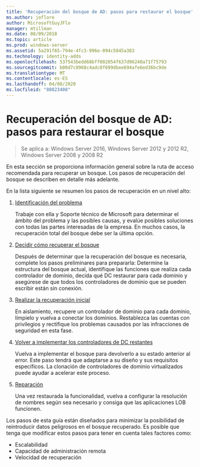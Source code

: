 ```yaml
---
title: 'Recuperación del bosque de AD: pasos para restaurar el bosque'
ms.author: joflore
author: MicrosoftGuyJFlo
manager: mtillman
ms.date: 08/09/2018
ms.topic: article
ms.prod: windows-server
ms.assetid: 5a291f65-794e-4fc3-996e-094c5845a383
ms.technology: identity-adds
ms.openlocfilehash: 537543bedd68bff002054f637d96240a71f75793
ms.sourcegitcommit: b00d7c8968c4adc8f699dbee694afe6ed36bc9de
ms.translationtype: MT
ms.contentlocale: es-ES
ms.lasthandoff: 04/08/2020
ms.locfileid: "80823408"
---
```

# <a name="ad-forest-recovery---steps-for-restoring-the-forest"></a>Recuperación del bosque de AD: pasos para restaurar el bosque

>Se aplica a: Windows Server 2016, Windows Server 2012 y 2012 R2, Windows Server 2008 y 2008 R2

En esta sección se proporciona información general sobre la ruta de acceso recomendada para recuperar un bosque. Los pasos de recuperación del bosque se describen en detalle más adelante.  
  
En la lista siguiente se resumen los pasos de recuperación en un nivel alto:  
  
1. [Identificación del problema](AD-Forest-Recovery-Identify-the-Problem.md)  

   Trabaje con ella y Soporte técnico de Microsoft para determinar el ámbito del problema y las posibles causas, y evalúe posibles soluciones con todas las partes interesadas de la empresa. En muchos casos, la recuperación total del bosque debe ser la última opción.  
  
2. [Decidir cómo recuperar el bosque](AD-Forest-Recovery-Determine-how-to-Recover.md)  

   Después de determinar que la recuperación del bosque es necesaria, complete los pasos preliminares para prepararla: Determine la estructura del bosque actual, identifique las funciones que realiza cada controlador de dominio, decida qué DC restaurar para cada dominio y asegúrese de que todos los controladores de dominio que se pueden escribir están sin conexión.  

3. [Realizar la recuperación inicial](AD-Forest-Recovery-Perform-initial-recovery.md)  

   En aislamiento, recupere un controlador de dominio para cada dominio, límpielo y vuelva a conectar los dominios. Restablezca las cuentas con privilegios y rectifique los problemas causados por las infracciones de seguridad en esta fase.  
  
4. [Volver a implementar los controladores de DC restantes](AD-Forest-Recovery-Restore-Additional-DCs.md)  

   Vuelva a implementar el bosque para devolverlo a su estado anterior al error. Este paso tendrá que adaptarse a su diseño y sus requisitos específicos. La clonación de controladores de dominio virtualizados puede ayudar a acelerar este proceso.  

5. [Reparación](AD-Forest-Recovery-Cleanup.md)  

   Una vez restaurada la funcionalidad, vuelva a configurar la resolución de nombres según sea necesario y consiga que las aplicaciones LOB funcionen.  

Los pasos de esta guía están diseñados para minimizar la posibilidad de reintroducir datos peligrosos en el bosque recuperado. Es posible que tenga que modificar estos pasos para tener en cuenta tales factores como:  
  
- Escalabilidad  
- Capacidad de administración remota  
- Velocidad de recuperación  
